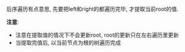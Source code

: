 后序遍历有点意思, 先要把left和right的都遍历完毕, 才提取当前root的值.

**注意**:
- 注意在提取值的情况下不会更新root, root的更新只在左右遍历里更新
- 当提取完值后, 以当前节点为根的树遍历完成
